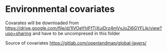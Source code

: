 # Environmental covariates

Covarates will be downloaded from 
https://drive.google.com/file/d/1lVOeYhlFfTjXuiDrz4mVvJoZi6GYFLjk/view?usp=sharing
 and  have to be uncompresed in this folder

Source of covariates 
https://gitlab.com/openlandmap/global-layers/

